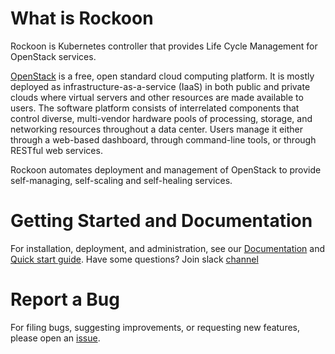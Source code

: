 # What is Rockoon

Rockoon is Kubernetes controller that provides Life Cycle Management for OpenStack services.

[OpenStack](https://www.openstack.org/) is a free, open standard cloud computing platform.
It is mostly deployed as infrastructure-as-a-service (IaaS) in both public and private clouds
where virtual servers and other resources are made available to users. The software platform
consists of interrelated components that control diverse, multi-vendor hardware pools of
processing, storage, and networking resources throughout a data center. Users manage it either
through a web-based dashboard, through command-line tools, or through RESTful web services.

Rockoon automates deployment and management of OpenStack to provide self-managing,
self-scaling and self-healing services.

# Getting Started and Documentation

For installation, deployment, and administration, see our [Documentation](https://mirantis.github.io/rockoon/)
and [Quick start guide](https://mirantis.github.io/rockoon/quick-start/aio-installation/).
Have some questions? Join slack [channel](https://join.slack.com/t/rockoon/shared_invite/zt-2z5qxwyq9-061Kc3_j9s~l9CquGQNOSw/)

# Report a Bug

For filing bugs, suggesting improvements, or requesting new features, please open an [issue](https://github.com/Mirantis/rockoon/issues).
